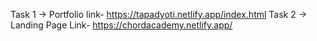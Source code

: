 Task 1 -> Portfolio link- https://tapadyoti.netlify.app/index.html
Task 2 -> Landing Page Link- https://chordacademy.netlify.app/
